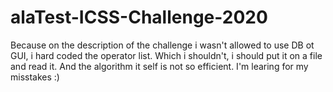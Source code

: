 # alaTest-ICSS-Challenge-2020
Because on the description of the challenge i wasn't allowed to use DB ot GUI, i hard coded the operator list. Which i shouldn't, i should put it on a file and read it.
And the algorithm it self is not so efficient. I'm learing for my misstakes :)
